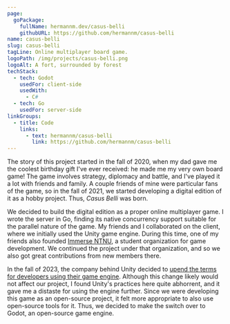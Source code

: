 ```yaml
---
page:
  goPackage:
    fullName: hermannm.dev/casus-belli
    githubURL: https://github.com/hermannm/casus-belli
name: casus-belli
slug: casus-belli
tagLine: Online multiplayer board game.
logoPath: /img/projects/casus-belli.png
logoAlt: A fort, surrounded by forest
techStack:
  - tech: Godot
    usedFor: client-side
    usedWith:
      - C#
  - tech: Go
    usedFor: server-side
linkGroups:
  - title: Code
    links:
      - text: hermannm/casus-belli
        link: https://github.com/hermannm/casus-belli
---
```


The story of this project started in the fall of 2020, when my dad gave me the coolest birthday gift
I've ever received: he made me my very own board game! The game involves strategy, diplomacy and
battle, and I've played it a lot with friends and family. A couple friends of mine were particular
fans of the game, so in the fall of 2021, we started developing a digital edition of it as a hobby
project. Thus, _Casus Belli_ was born.

We decided to build the digital edition as a proper online multiplayer game. I wrote the server in
Go, finding its native concurrency support suitable for the parallel nature of the game. My friends
and I collaborated on the client, where we initially used the Unity game engine. During this time,
one of my friends also founded [Immerse NTNU](https://immersentnu.no/), a student organization for
game development. We continued the project under that organization, and so we also got great
contributions from new members there.

In the fall of 2023, the company behind Unity decided to
[upend the terms for developers using their game engine](https://blog.unity.com/news/plan-pricing-and-packaging-updates).
Although this change likely would not affect our project, I found Unity's practices here quite
abhorrent, and it gave me a distaste for using the engine further. Since we were developing this
game as an open-source project, it felt more appropriate to also use open-source tools for it. Thus,
we decided to make the switch over to Godot, an open-source game engine.

